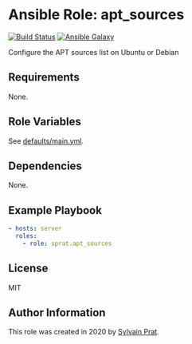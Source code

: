 Ansible Role: apt_sources
=========================

[![Build Status][build_badge]][build_link]
[![Ansible Galaxy][galaxy_badge]][galaxy_link]

Configure the APT sources list on Ubuntu or Debian

Requirements
------------

None.

Role Variables
--------------

See [defaults/main.yml](defaults/main.yml).

Dependencies
------------

None.

Example Playbook
----------------

```yaml
- hosts: server
  roles:
    - role: sprat.apt_sources
```

License
-------

MIT

Author Information
------------------

This role was created in 2020 by [Sylvain Prat](https://github.com/sprat).


[build_badge]:  https://img.shields.io/github/workflow/status/sprat/ansible-role-apt-sources/CI
[build_link]:   https://github.com/sprat/ansible-role-apt-sources/actions?query=workflow:CI
[galaxy_badge]: https://img.shields.io/ansible/role/47754
[galaxy_link]:  https://galaxy.ansible.com/sprat/apt_sources
